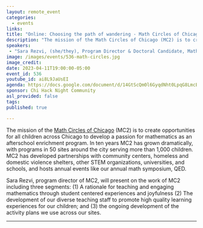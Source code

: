 ```yaml
---
layout: remote_event
categories:
  - events
links: 
title: "Online: Choosing the path of wandering - Math Circles of Chicago"
description: "The mission of the Math Circles of Chicago (MC2) is to create opportunities for all children across Chicago to develop a passion for mathematics as an afterschool enrichment program. Sara Rezvi, program director of MC2, will present on the work of MC2 including three segments: (1) A rationale for teaching and engaging mathematics through student centered experiences and joyfulness (2) The development of our diverse teaching staff to promote high quality learning experiences for our children; and (3) the ongoing development of the activity plans we use across our sites."
speakers:
 - "Sara Rezvi, (she/they), Program Director & Doctoral Candidate, Math Circles of Chicago"
image: /images/events/536-math-circles.jpg
image_credit:
date: 2023-04-11T19:00:00-05:00
event_id: 536
youtube_id: ai8L9JaUsEI
agenda: https://docs.google.com/document/d/14GtScQm0l6GyqdNht0LpqG8LmcEF7i3COjNJ06PaTj8/edit#
sponsor: Chi Hack Night Community
asl_provided: false
tags: 
published: true

---
```


The mission of the [Math Circles of Chicago](https://mathcirclesofchicago.org/) (MC2) is to create opportunities for all children across Chicago to develop a passion for mathematics as an afterschool enrichment program. In ten years MC2 has grown dramatically, with programs in 50 sites around the city serving more than 1,000 children. MC2 has developed partnerships with community centers, homeless and domestic violence shelters, other STEM organizations, universities, and schools, and hosts annual events like our annual math symposium, QED. 

Sara Rezvi, program director of MC2, will present on the work of MC2 including three segments: (1) A rationale for teaching and engaging mathematics through student centered experiences and joyfulness (2) The development of our diverse teaching staff to promote high quality learning experiences for our children; and (3) the ongoing development of the activity plans we use across our sites.

---
